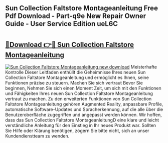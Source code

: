 ## Sun Collection Faltstore Montageanleitung Free Pdf Download - Part-q9e New Repair Owner Guide - User Service Edition ueL6C

# <h2><a href="http://df6ibg.blite.top/?on=Sun+Collection+Faltstore+Montageanleitung">🔗Download 👉🔴 Sun Collection Faltstore Montageanleitung</a></h2>

[![Sun Collection Faltstore Montageanleitung new download](https://i.imgur.com/lujVjoI.png)](http://df6ibg.blite.top/?on=Sun+Collection+Faltstore+Montageanleitung)
Meisterhafte Kontrolle Dieser Leitfaden enthüllt die Geheimnisse Ihres neuen Sun Collection Faltstore Montageanleitung und ermöglicht es Ihnen, seine Funktionen präzise zu steuern. Machen Sie sich vertraut Bevor Sie beginnen, Nehmen Sie sich einen Moment Zeit, um sich mit den Funktionen und Fähigkeiten Ihres neuen Sun Collection Faltstore Montageanleitung vertraut zu machen. Zu den erweiterten Funktionen von Sun Collection Faltstore Montageanleitung gehören Augmented Reality, anpassbare Profile, automatische Software-Updates und Spracherkennung, auf die alle über die Benutzeroberfläche zugegriffen und angepasst werden können. Wir hoffen, dass das Sun Collection Faltstore MontageanleitungD eine klare und leicht verständliche Anleitung für den Einstieg in Ihr neues Produkt war. Sollten Sie Hilfe oder Klärung benötigen, zögern Sie bitte nicht, sich an unser Kundendienstteam zu wenden.

